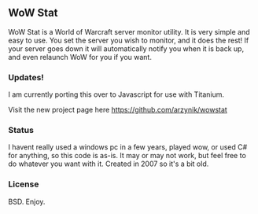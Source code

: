 WoW Stat
--

WoW Stat is a World of Warcraft server monitor utility. It is very simple and easy to use. You set the server you wish to monitor, and it does the rest! If your server goes down it will automatically notify you when it is back up, and even relaunch WoW for you if you want. 

### Updates!
I am currently porting this over to Javascript for use with Titanium.

Visit the new project page here https://github.com/arzynik/wowstat


### Status
I havent really used a windows pc in a few years, played wow, or used C# for anything, so this code is as-is. It may or may not work, but feel free to do whatever you want with it. Created in 2007 so it's a bit old.

### License 
BSD. Enjoy.
